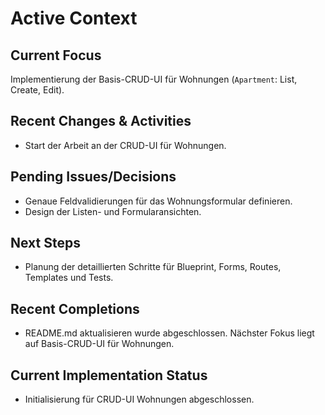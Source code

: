 # Active Context

## Current Focus
Implementierung der Basis-CRUD-UI für Wohnungen (`Apartment`: List, Create, Edit).

## Recent Changes & Activities
- Start der Arbeit an der CRUD-UI für Wohnungen.

## Pending Issues/Decisions
- Genaue Feldvalidierungen für das Wohnungsformular definieren.
- Design der Listen- und Formularansichten.

## Next Steps
- Planung der detaillierten Schritte für Blueprint, Forms, Routes, Templates und Tests.

## Recent Completions
- README.md aktualisieren wurde abgeschlossen. Nächster Fokus liegt auf Basis-CRUD-UI für Wohnungen.

## Current Implementation Status
- Initialisierung für CRUD-UI Wohnungen abgeschlossen. 